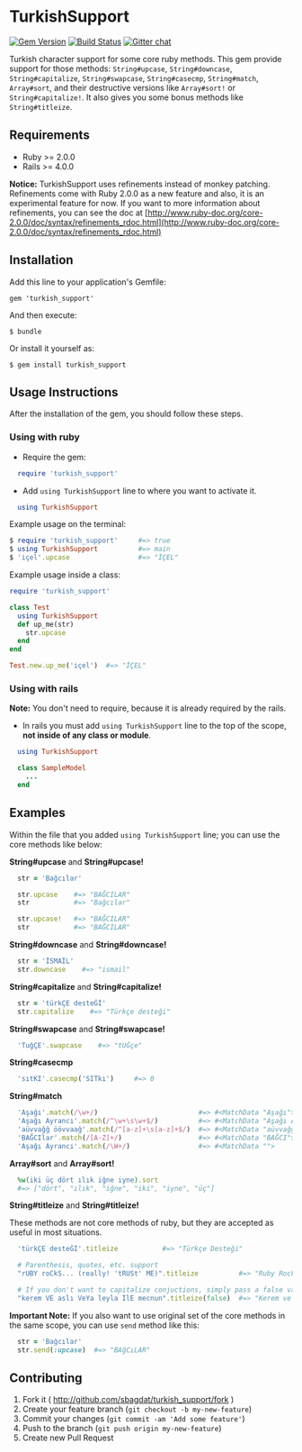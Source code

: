 # TurkishSupport

[![Gem Version](https://badge.fury.io/rb/turkish_support.svg)](http://badge.fury.io/rb/turkish_support)
[![Build Status](https://travis-ci.org/sbagdat/turkish_support.svg?branch=master)](https://travis-ci.org/sbagdat/turkish_support)
[![Gitter chat](https://badges.gitter.im/sbagdat/turkish_support.png)](https://gitter.im/sbagdat/turkish_support)

Turkish character support for some core ruby methods. This gem provide support for those methods: `String#upcase`,
`String#downcase`, `String#capitalize`, `String#swapcase`, `String#casecmp`, `String#match`, `Array#sort`, and their destructive versions like `Array#sort!` or `String#capitalize!`. It also gives you some bonus methods like `String#titleize`.

## Requirements

* Ruby  >= 2.0.0
* Rails >= 4.0.0

__Notice:__ TurkishSupport uses refinements instead of monkey patching. Refinements come with Ruby 2.0.0 as a new feature
and also, it is an experimental feature for now. If you want to more information about refinements, you can see the doc at [http://www.ruby-doc.org/core-2.0.0/doc/syntax/refinements_rdoc.html](http://www.ruby-doc.org/core-2.0.0/doc/syntax/refinements_rdoc.html)

## Installation

Add this line to your application's Gemfile:

    gem 'turkish_support'

And then execute:

    $ bundle

Or install it yourself as:

    $ gem install turkish_support

## Usage Instructions

After the installation of the gem, you should follow these steps.

### Using with ruby

* Require the gem:

```ruby
  require 'turkish_support'
```

* Add `using TurkishSupport` line to where you want to activate it.

```ruby
  using TurkishSupport
```

Example usage on the terminal:

```ruby
$ require 'turkish_support'     #=> true
$ using TurkishSupport          #=> main
$ 'içel'.upcase                 #=> "İÇEL"
```

Example usage inside a class:

```ruby
require 'turkish_support'

class Test
  using TurkishSupport
  def up_me(str)
    str.upcase
  end
end

Test.new.up_me('içel')  #=> "İÇEL"
```

### Using with rails

__Note:__ You don't need to require, because it is already required by the rails.

* In rails you must add `using TurkishSupport` line to the top of the scope, __not inside of any class or module__.

```ruby
  using TurkishSupport

  class SampleModel
    ...
  end
```

## Examples

Within the file that you added `using TurkishSupport` line; you can use the core methods like below:

__String#upcase__ and __String#upcase!__

```ruby
  str = 'Bağcılar'

  str.upcase    #=> "BAĞCILAR"
  str           #=> "Bağcılar"

  str.upcase!   #=> "BAĞCILAR"
  str           #=> "BAĞCILAR"
```

__String#downcase__ and __String#downcase!__

```ruby
  str = 'İSMAİL'
  str.downcase    #=> "ismail"
```

__String#capitalize__ and __String#capitalize!__

```ruby
  str = 'türkÇE desteĞİ'
  str.capitalize    #=> "Türkçe desteği"
```

__String#swapcase__ and __String#swapcase!__
```ruby
  'TuğÇE'.swapcase    #=> "tUĞçe"
```

__String#casecmp__
```ruby
  'sıtKI'.casecmp('SITkı')     #=> 0
```

__String#match__

```ruby
  'Aşağı'.match(/\w+/)                         #=> #<MatchData "Aşağı">
  'Aşağı Ayrancı'.match(/^\w+\s\w+$/)          #=> #<MatchData "Aşağı Ayrancı">
  'aüvvağğ öövvaağ'.match(/^[a-z]+\s[a-z]+$/)  #=> #<MatchData "aüvvağğ öövvaağ">
  'BAĞCIlar'.match(/[A-Z]+/)                   #=> #<MatchData "BAĞCI">
  'Aşağı Ayrancı'.match(/\W+/)                 #=> #<MatchData "">
```

__Array#sort__ and __Array#sort!__

```ruby
  %w(iki üç dört ılık iğne iyne).sort
  #=> ["dört", "ılık", "iğne", "iki", "iyne", "üç"]
```

__String#titleize__ and __String#titleize!__

These methods are not core methods of ruby, but they are accepted as useful in most situations.

```ruby
  'türkÇE desteĞİ'.titleize           #=> "Türkçe Desteği"

  # Parenthesis, quotes, etc. support
  "rUBY roCkS... (really! 'tRUSt' ME)".titleize          #=> "Ruby Rocks... (Really! 'Trust' Me)"

  # If you don't want to capitalize conjuctions, simply pass a false value as a parameter
  "kerem VE aslı VeYa leyla İlE mecnun".titleize(false)  #=> "Kerem ve Aslı veya Leyla ile Mecnun"
```

__Important Note:__ If you also want to use original set of the core methods in the same scope, you can use `send` method like this:

```ruby
  str = 'Bağcılar'
  str.send(:upcase)  #=> "BAğCıLAR"
```

## Contributing

1. Fork it ( http://github.com/sbagdat/turkish_support/fork )
2. Create your feature branch (`git checkout -b my-new-feature`)
3. Commit your changes (`git commit -am 'Add some feature'`)
4. Push to the branch (`git push origin my-new-feature`)
5. Create new Pull Request
